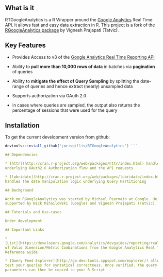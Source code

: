 
## What is it

RTGoogleAnalytics is a R Wrapper around the [Google 
Analytics](http://www.google.com/analytics/) Real Time API. It allows fast and 
easy data extraction in R. This project is a fork of the [RGoogleAnalytics 
package](https://github.com/Tatvic/RGoogleAnalytics) by Vignesh Prajapati 
(Tatvic).

## Key Features

* Provides Access to v3 of the [Google Analytics Real Time Reporting 
API](https://developers.google.com/analytics/devguides/reporting/realtime/v3/)

* Ability to **pull more than 10,000 rows of data** in batches via 
**pagination** of queries

* Ability to **mitigate the effect of Query Sampling** by splitting the 
date-range of queries and hence extract (nearly) unsampled data

* Supports authorization via OAuth 2.0

* In cases where queries are sampled, the output also returns the percentage of 
sessions that were used for the query

## Installation

To get the current development version from github:

```R # require(devtools) 
devtools::install_github("jorisgillis/RTGoogleAnalytics") ```

## Dependencies

* [httr](http://cran.r-project.org/web/packages/httr/index.html) handles the 
underlying OAuth2.0 Authorization flow and the API requests

* [lubridate](http://cran.r-project.org/web/packages/lubridate/index.html) 
handles the date manipulation logic underlying Query Partitioning

## Background

Work on RGoogleAnalytics was started by Michael Pearmain at Google. He was 
supported by Nick Mihailowski (Google) and Vignesh Prajapati (Tatvic).

## Tutorials and Use-cases

Under development

## Important Links

* 
[List](https://developers.google.com/analytics/devguides/reporting/realtime/dimsmets)
of Valid Dimension/Metric Combinations from the Google Analytics Real Time API
Reference Guide

* [Query Feed Explorer](http://ga-dev-tools.appspot.com/explorer/) allows you to
test your queries for syntatical correctness. Once verified, the query 
parameters can then be copied to your R Script